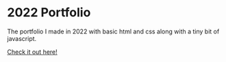 # 2022 Portfolio

The portfolio I made in 2022 with basic html and css along with a tiny bit of javascript.

[Check it out here!](https://codertofu.github.io/2022-Portfolio/)